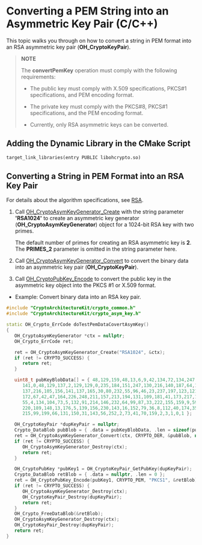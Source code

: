 # Converting a PEM String into an Asymmetric Key Pair (C/C++)

<!--Kit: Crypto Architecture Kit-->
<!--Subsystem: Security-->
<!--Owner: @zxz--3-->
<!--Designer: @lanming-->
<!--Tester: @PAFT-->
<!--Adviser: @zengyawen-->

This topic walks you through on how to convert a string in PEM format into an RSA asymmetric key pair (**OH_CryptoKeyPair**).

> **NOTE**
>
> The **convertPemKey** operation must comply with the following requirements: 
>
> - The public key must comply with X.509 specifications, PKCS\#1 specifications, and PEM encoding format.
>
> - The private key must comply with the PKCS\#8, PKCS\#1 specifications, and the PEM encoding format.
>
> - Currently, only RSA asymmetric keys can be converted.

## Adding the Dynamic Library in the CMake Script
```txt
target_link_libraries(entry PUBLIC libohcrypto.so)
```

## Converting a String in PEM Format into an RSA Key Pair

For details about the algorithm specifications, see [RSA](crypto-asym-key-generation-conversion-spec.md#rsa).

1. Call [OH_CryptoAsymKeyGenerator_Create](../../reference/apis-crypto-architecture-kit/capi-crypto-asym-key-h.md#oh_cryptoasymkeygenerator_create) with the string parameter **'RSA1024'** to create an asymmetric key generator (**OH_CryptoAsymKeyGenerator**) object for a 1024-bit RSA key with two primes.

   The default number of primes for creating an RSA asymmetric key is **2**. The **PRIMES_2** parameter is omitted in the string parameter here.

2. Call [OH_CryptoAsymKeyGenerator_Convert](../../reference/apis-crypto-architecture-kit/capi-crypto-asym-key-h.md#oh_cryptoasymkeygenerator_convert) to convert the binary data into an asymmetric key pair (**OH_CryptoKeyPair**).
3. Call [OH_CryptoPubKey_Encode](../../reference/apis-crypto-architecture-kit/capi-crypto-asym-key-h.md#oh_cryptopubkey_encode) to convert the public key in the asymmetric key object into the PKCS #1 or X.509 format.

- Example: Convert binary data into an RSA key pair.

```c++
#include "CryptoArchitectureKit/crypto_common.h"
#include "CryptoArchitectureKit/crypto_asym_key.h"

static OH_Crypto_ErrCode doTestPemDataCovertAsymKey()
{
   OH_CryptoAsymKeyGenerator *ctx = nullptr;
   OH_Crypto_ErrCode ret;

   ret = OH_CryptoAsymKeyGenerator_Create("RSA1024", &ctx);
   if (ret != CRYPTO_SUCCESS) {
      return ret;
   }

   uint8_t pubKeyBlobData[] = { 48,129,159,48,13,6,9,42,134,72,134,247,13,1,1,1,5,0,3,129,
      141,0,48,129,137,2,129,129,0,235,184,151,247,130,216,140,187,64,124,219,137,140,184,53,
      137,216,105,156,141,137,165,30,80,232,55,96,46,23,237,197,123,121,27,240,190,14,111,237,
      172,67,42,47,164,226,248,211,157,213,194,131,109,181,41,173,217,127,252,121,126,26,130,
      55,4,134,104,73,5,132,91,214,146,232,64,99,87,33,222,155,159,9,59,212,144,46,183,83,89,
      220,189,148,13,176,5,139,156,230,143,16,152,79,36,8,112,40,174,35,83,82,57,137,87,123,
      215,99,199,66,131,150,31,143,56,252,2,73,41,70,159,2,3,1,0,1 };

   OH_CryptoKeyPair *dupKeyPair = nullptr;
   Crypto_DataBlob pubBlob = { .data = pubKeyBlobData, .len = sizeof(pubKeyBlobData) };
   ret = OH_CryptoAsymKeyGenerator_Convert(ctx, CRYPTO_DER, &pubBlob, nullptr, &dupKeyPair);
   if (ret != CRYPTO_SUCCESS) {
      OH_CryptoAsymKeyGenerator_Destroy(ctx);
      return ret;
   }

   OH_CryptoPubKey *pubKey1 = OH_CryptoKeyPair_GetPubKey(dupKeyPair);
   Crypto_DataBlob retBlob = { .data = nullptr, .len = 0 };
   ret = OH_CryptoPubKey_Encode(pubKey1, CRYPTO_PEM, "PKCS1", &retBlob);
   if (ret != CRYPTO_SUCCESS) {
      OH_CryptoAsymKeyGenerator_Destroy(ctx);
      OH_CryptoKeyPair_Destroy(dupKeyPair);
      return ret;
   }
   OH_Crypto_FreeDataBlob(&retBlob);
   OH_CryptoAsymKeyGenerator_Destroy(ctx);
   OH_CryptoKeyPair_Destroy(dupKeyPair);
   return ret;
}
```
